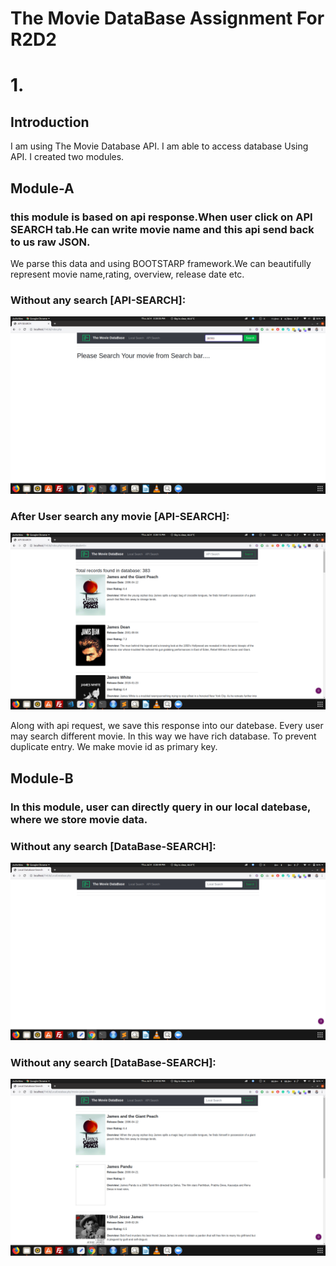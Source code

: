 # The Movie DataBase Assignment For R2D2
# 1. 
## Introduction
I am using The Movie Database API.
I am able to access database Using API. I created two modules.
## Module-A
### this module is based on api response.When user click on API SEARCH tab.He can write movie name and this api send back to us raw JSON.
We parse this data and using BOOTSTARP framework.We can beautifully represent movie name,rating, overview, release date etc.
### Without any search [API-SEARCH]: 
![alt Img-1](https://github.com/NikhilKrDwivedi/R2D2-Assignment/blob/master/Project-Screenshots/API_Search-1.png)
### After User search any movie [API-SEARCH]:
![alt Img-1](https://github.com/NikhilKrDwivedi/R2D2-Assignment/blob/master/Project-Screenshots/API_Search-2.png)

Along with api request, we save this response into our datebase. Every user may search different movie. In this way we have rich database.
To prevent duplicate entry. We make movie id as primary key.
## Module-B
### In this module, user can directly query in our local datebase, where we store movie data.
### Without any search [DataBase-SEARCH]: 
![alt Img-1](https://github.com/NikhilKrDwivedi/R2D2-Assignment/blob/master/Project-Screenshots/Local-Search-1.png)
### Without any search [DataBase-SEARCH]: 
![alt Img-1](https://github.com/NikhilKrDwivedi/R2D2-Assignment/blob/master/Project-Screenshots/Local-Search-2.png)
